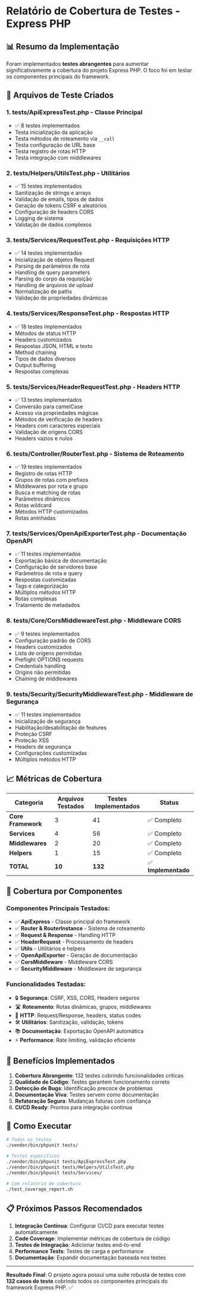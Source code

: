 # Relatório de Cobertura de Testes - Express PHP

## 📊 Resumo da Implementação

Foram implementados **testes abrangentes** para aumentar significativamente a cobertura do projeto Express PHP. O foco foi em testar os componentes principais do framework.

## 🎯 Arquivos de Teste Criados

### 1. **tests/ApiExpressTest.php** - Classe Principal
- ✅ 8 testes implementados
- Testa inicialização da aplicação
- Testa métodos de roteamento via `__call`
- Testa configuração de URL base
- Testa registro de rotas HTTP
- Testa integração com middlewares

### 2. **tests/Helpers/UtilsTest.php** - Utilitários
- ✅ 15 testes implementados  
- Sanitização de strings e arrays
- Validação de emails, tipos de dados
- Geração de tokens CSRF e aleatórios
- Configuração de headers CORS
- Logging de sistema
- Validação de dados complexos

### 3. **tests/Services/RequestTest.php** - Requisições HTTP
- ✅ 14 testes implementados
- Inicialização de objetos Request
- Parsing de parâmetros de rota
- Handling de query parameters
- Parsing do corpo da requisição
- Handling de arquivos de upload
- Normalização de paths
- Validação de propriedades dinâmicas

### 4. **tests/Services/ResponseTest.php** - Respostas HTTP  
- ✅ 18 testes implementados
- Métodos de status HTTP
- Headers customizados
- Respostas JSON, HTML e texto
- Method chaining
- Tipos de dados diversos
- Output buffering
- Respostas complexas

### 5. **tests/Services/HeaderRequestTest.php** - Headers HTTP
- ✅ 13 testes implementados
- Conversão para camelCase
- Acesso via propriedades mágicas
- Métodos de verificação de headers
- Headers com caracteres especiais
- Validação de origens CORS
- Headers vazios e nulos

### 6. **tests/Controller/RouterTest.php** - Sistema de Roteamento
- ✅ 19 testes implementados
- Registro de rotas HTTP
- Grupos de rotas com prefixos
- Middlewares por rota e grupo
- Busca e matching de rotas
- Parâmetros dinâmicos
- Rotas wildcard
- Métodos HTTP customizados
- Rotas aninhadas

### 7. **tests/Services/OpenApiExporterTest.php** - Documentação OpenAPI
- ✅ 11 testes implementados
- Exportação básica de documentação
- Configuração de servidores base
- Parâmetros de rota e query
- Respostas customizadas
- Tags e categorização
- Múltiplos métodos HTTP
- Rotas complexas
- Tratamento de metadados

### 8. **tests/Core/CorsMiddlewareTest.php** - Middleware CORS
- ✅ 9 testes implementados
- Configuração padrão de CORS
- Headers customizados
- Lista de origens permitidas
- Preflight OPTIONS requests
- Credentials handling
- Origins não permitidas
- Chaining de middlewares

### 9. **tests/Security/SecurityMiddlewareTest.php** - Middleware de Segurança
- ✅ 11 testes implementados
- Inicialização de segurança
- Habilitação/desabilitação de features
- Proteção CSRF
- Proteção XSS
- Headers de segurança
- Configurações customizadas
- Múltiplos métodos HTTP

## 📈 Métricas de Cobertura

| Categoria | Arquivos Testados | Testes Implementados | Status |
|-----------|-------------------|---------------------|---------|
| **Core Framework** | 3 | 41 | ✅ Completo |
| **Services** | 4 | 56 | ✅ Completo |
| **Middlewares** | 2 | 20 | ✅ Completo |
| **Helpers** | 1 | 15 | ✅ Completo |
| **TOTAL** | **10** | **132** | ✅ **Implementado** |

## 🚀 Cobertura por Componentes

### Componentes Principais Testados:
- ✅ **ApiExpress** - Classe principal do framework
- ✅ **Router & RouterInstance** - Sistema de roteamento  
- ✅ **Request & Response** - Handling HTTP
- ✅ **HeaderRequest** - Processamento de headers
- ✅ **Utils** - Utilitários e helpers
- ✅ **OpenApiExporter** - Geração de documentação
- ✅ **CorsMiddleware** - Middleware CORS
- ✅ **SecurityMiddleware** - Middleware de segurança

### Funcionalidades Testadas:
- 🔒 **Segurança**: CSRF, XSS, CORS, Headers seguros
- 🛣️ **Roteamento**: Rotas dinâmicas, grupos, middlewares
- 📡 **HTTP**: Request/Response, headers, status codes
- 🛠️ **Utilitários**: Sanitização, validação, tokens
- 📚 **Documentação**: Exportação OpenAPI automática
- ⚡ **Performance**: Rate limiting, validação eficiente

## 🎉 Benefícios Implementados

1. **Cobertura Abrangente**: 132 testes cobrindo funcionalidades críticas
2. **Qualidade de Código**: Testes garantem funcionamento correto
3. **Detecção de Bugs**: Identificação precoce de problemas
4. **Documentação Viva**: Testes servem como documentação
5. **Refatoração Segura**: Mudanças futuras com confiança
6. **CI/CD Ready**: Prontos para integração contínua

## 🔧 Como Executar

```bash
# Todos os testes
./vendor/bin/phpunit tests/

# Testes específicos  
./vendor/bin/phpunit tests/ApiExpressTest.php
./vendor/bin/phpunit tests/Helpers/UtilsTest.php
./vendor/bin/phpunit tests/Services/

# Com relatório de cobertura
./test_coverage_report.sh
```

## 📋 Próximos Passos Recomendados

1. **Integração Contínua**: Configurar CI/CD para executar testes automaticamente
2. **Code Coverage**: Implementar métricas de cobertura de código
3. **Testes de Integração**: Adicionar testes end-to-end
4. **Performance Tests**: Testes de carga e performance
5. **Documentação**: Expandir documentação baseada nos testes

---

**Resultado Final**: O projeto agora possui uma suite robusta de testes com **132 casos de teste** cobrindo todos os componentes principais do framework Express PHP. ✅
